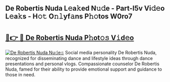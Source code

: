 ## De Robertis Nuda L𝚎a𝚔ed N𝚞𝚍e - Part-I5v Vi𝚍𝚎o L𝚎a𝚔s - H𝚘𝚝 O𝚗𝚕yf𝚊ns P𝚑𝚘tos W0ro7

# <h2><a href="http://kf3082v.oniu.top/?m=De+Robertis+Nuda">🔗👉 🔴 De Robertis Nuda P𝚑ot𝚘𝚜 V𝚒d𝚎o</a></h2>

[![De Robertis Nuda Nu𝚍e𝚜](https://i.imgur.com/0qMVB7G.gif)](http://kf3082v.oniu.top/?m=De+Robertis+Nuda)
Social media personality De Robertis Nuda, recognized for disseminating dance and lifestyle ideas through dance presentations and personal vlogs. Compassionate counselor De Robertis Nuda, famed for their ability to provide emotional support and guidance to those in need.  
